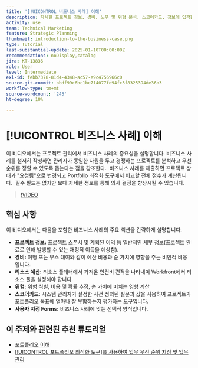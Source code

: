 ```yaml
---
title: '[!UICONTROL 비즈니스 사례] 이해'
description: 자세한 프로젝트 정보, 경비, 노무 및 위험 분석, 스코어카드, 정보에 입각한 포트폴리오 관리를 위한 사용자 정의 양식을 포함하여 프로젝트의 우선 순위를 지정할 Workfront의 포괄적인 비즈니스 사례를 제작합니다.
activity: use
team: Technical Marketing
feature: Strategic Planning
thumbnail: introduction-to-the-business-case.png
type: Tutorial
last-substantial-update: 2025-01-10T00:00:00Z
recommendations: noDisplay,catalog
jira: KT-13836
role: User
level: Intermediate
exl-id: febb7378-81d4-4348-ac57-e9c4756966c0
source-git-commit: bbdf99c6bc1be714077fd94fc3f8325394de36b3
workflow-type: tm+mt
source-wordcount: '243'
ht-degree: 10%

---
```


# [!UICONTROL 비즈니스 사례] 이해

이 비디오에서는 프로젝트 관리에서 비즈니스 사례의 중요성을 설명합니다. 비즈니스 사례를 철저히 작성하면 관리자가 동일한 자원을 두고 경쟁하는 프로젝트를 분석하고 우선 순위를 정할 수 있도록 돕는다는 점을 강조한다. &#x200B; 비즈니스 사례를 제출하면 프로젝트 상태가 &quot;요청됨&quot;으로 변경되고 Portfolio 최적화 도구에서 비교할 전체 점수가 계산됩니다. &#x200B; 필수 필드는 없지만 보다 자세한 정보를 통해 의사 결정을 향상시킬 수 있습니다. &#x200B;

>[!VIDEO](https://video.tv.adobe.com/v/3442843/?quality=12&learn=on&enablevpops=1)

## 핵심 사항

이 비디오에서는 다음을 포함한 비즈니스 사례의 주요 섹션을 간략하게 설명합니다.

* **프로젝트 정보:** 프로젝트 스폰서 및 계획된 이익 등 일반적인 세부 정보(프로젝트 완료로 인해 발생할 수 있는 재정적 이득을 예상함). &#x200B;
* **경비:** 여행 또는 부스 대여와 같이 예산 비용과 순 가치에 영향을 주는 비인적 비용입니다. &#x200B;
* **리소스 예산:** 리소스 플래너에서 가져온 인건비 견적을 나타내며 Workfront에서 리소스 풀을 설정해야 합니다. &#x200B;
* **위험:** 위험 식별, 비용 및 확률 추정, 순 가치에 미치는 영향 계산 &#x200B;
* **스코어카드:** 시스템 관리자가 설정한 사전 정의된 질문과 값을 사용하여 프로젝트가 포트폴리오 목표에 얼마나 잘 부합하는지 평가하는 도구입니다. &#x200B;
* **사용자 지정 Forms:** 비즈니스 사례에 맞는 선택적 양식입니다. &#x200B;


## 이 주제와 관련된 추천 튜토리얼

* [포트폴리오 이해](/help/portfolios-and-programs/overview-of-adobe-workfront-portfolios.md)
* [[!UICONTROL 포트폴리오 최적화 도구]를 사용하여 업무 우선 순위 지정 및 업무 관리](/help/portfolios-and-programs/prioritize-and-manage-work-with-portfolios.md)

